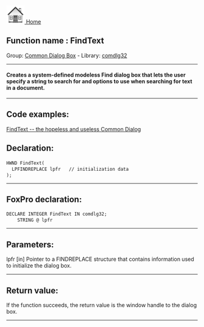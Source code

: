 [<img src="../../images/home.png"> Home ](https://github.com/VFPX/Win32API)  

## Function name : FindText
Group: [Common Dialog Box](../../functions_group.md#Common_Dialog_Box)  -  Library: [comdlg32](../../Libraries.md#comdlg32)  
***  


#### Creates a system-defined modeless Find dialog box that lets the user specify a string to search for and options to use when searching for text in a document.
***  


## Code examples:
[FindText -- the hopeless and useless Common Dialog](../../samples/sample_160.md)  

## Declaration:
```foxpro  
HWND FindText(
  LPFINDREPLACE lpfr   // initialization data
);  
```  
***  


## FoxPro declaration:
```foxpro  
DECLARE INTEGER FindText IN comdlg32;
	STRING @ lpfr  
```  
***  


## Parameters:
lpfr 
[in] Pointer to a FINDREPLACE structure that contains information used to initialize the dialog box.  
***  


## Return value:
If the function succeeds, the return value is the window handle to the dialog box.  
***  

